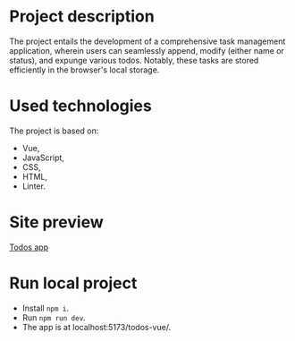 # Project description
The project entails the development of a comprehensive task management application, wherein users can seamlessly append, modify (either name or status), and expunge various todos. Notably, these tasks are stored efficiently in the browser's local storage.

# Used technologies
The project is based on:
* Vue,
* JavaScript,
* CSS,
* HTML,
* Linter.

# Site preview
[Todos app](https://amadeuszlisiecki.github.io/todos-vue/)

# Run local project
- Install ```npm i```.
- Run ```npm run dev```.
- The app is at localhost:5173/todos-vue/.
